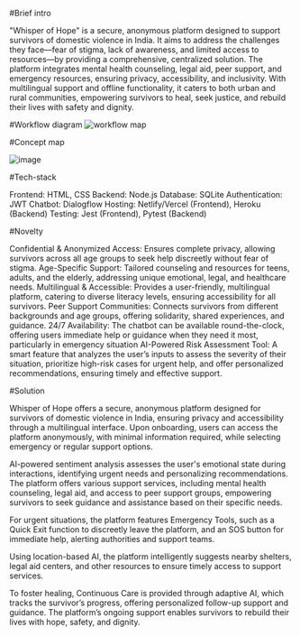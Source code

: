 
#Brief intro

"Whisper of Hope" is a secure, anonymous platform designed to support survivors of domestic violence in India. It aims to address the challenges they face—fear of stigma, lack of awareness, and limited access to resources—by providing a comprehensive, centralized solution. The platform integrates mental health counseling, legal aid, peer support, and emergency resources, ensuring privacy, accessibility, and inclusivity. With multilingual support and offline functionality, it caters to both urban and rural communities, empowering survivors to heal, seek justice, and rebuild their lives with safety and dignity.

#Workflow diagram
![workflow map](https://github.com/user-attachments/assets/695d62dc-bd84-482f-b927-e649fcbbbe3a)


#Concept map

![image](https://github.com/user-attachments/assets/9ae4f0c8-1feb-43db-b86a-0c25242cdecb)

#Tech-stack

Frontend: HTML, CSS
Backend: Node.js
Database: SQLite
Authentication: JWT
Chatbot: Dialogflow
Hosting: Netlify/Vercel (Frontend), Heroku (Backend)
Testing: Jest (Frontend), Pytest (Backend)


#Novelty

Confidential & Anonymized Access: Ensures complete privacy, allowing survivors across all age groups to seek help discreetly without fear of stigma.
Age-Specific Support: Tailored counseling and resources for teens, adults, and the elderly, addressing unique emotional, legal, and healthcare needs.
Multilingual & Accessible: Provides a user-friendly, multilingual platform, catering to diverse literacy levels, ensuring accessibility for all survivors.
Peer Support Communities: Connects survivors from different backgrounds and age groups, offering solidarity, shared experiences, and guidance.
24/7 Availability: The chatbot can be available round-the-clock, offering users immediate help or guidance when they need it most, particularly in emergency situation
AI-Powered Risk Assessment Tool: A smart feature that analyzes the user’s inputs to assess the severity of their situation, prioritize high-risk cases for urgent help, and offer personalized recommendations, ensuring timely and effective support.

#Solution

Whisper of Hope offers a secure, anonymous platform designed for survivors of domestic violence in India, ensuring privacy and accessibility through a multilingual interface. Upon onboarding, users can access the platform anonymously, with minimal information required, while selecting emergency or regular support options.

AI-powered sentiment analysis assesses the user's emotional state during interactions, identifying urgent needs and personalizing recommendations. The platform offers various support services, including mental health counseling, legal aid, and access to peer support groups, empowering survivors to seek guidance and assistance based on their specific needs.

For urgent situations, the platform features Emergency Tools, such as a Quick Exit function to discreetly leave the platform, and an SOS button for immediate help, alerting authorities and support teams.

Using location-based AI, the platform intelligently suggests nearby shelters, legal aid centers, and other resources to ensure timely access to support services.

To foster healing, Continuous Care is provided through adaptive AI, which tracks the survivor’s progress, offering personalized follow-up support and guidance. The platform’s ongoing support enables survivors to rebuild their lives with hope, safety, and dignity.











